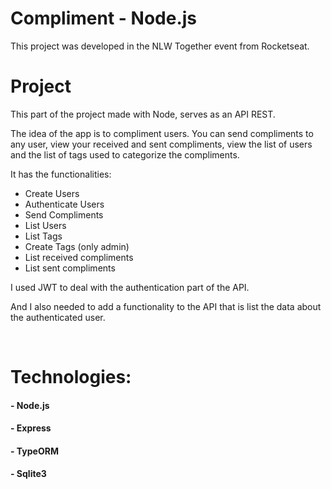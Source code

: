 # Compliment - Node.js

This project was developed in the NLW Together event from Rocketseat.
<br />

# Project

This part of the project made with Node, serves as an API REST.

The idea of the app is to compliment users. You can send compliments to any user, view your received and sent compliments, view the list of users and the list of tags used to categorize the compliments.

It has the functionalities:

- Create Users
- Authenticate Users
- Send Compliments
- List Users
- List Tags
- Create Tags (only admin)
- List received compliments
- List sent compliments

I used JWT to deal with the authentication part of the API.

And I also needed to add a functionality to the API that is list the data about the authenticated user.

 <br />

# Technologies:

#### - Node.js

#### - Express

#### - TypeORM

#### - Sqlite3
